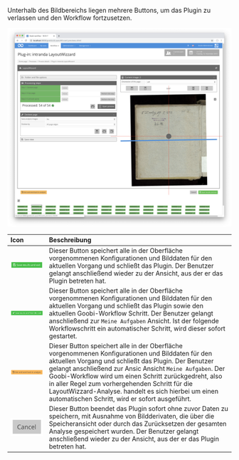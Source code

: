 Unterhalb des Bildbereichs liegen mehrere Buttons, um das Plugin zu verlassen und den Workflow fortzusetzen.

![Buttons zum Verlassen des Plugins unterhalb der Bildanzeige](images/goobi-plugin-step-layoutwizzard_screen_04.png)

| Icon | Beschreibung |
| :--- | :--- |
| ![](images/goobi-plugin-step-layoutwizzard_screen_51.png) | Dieser Button speichert alle in der Oberfläche vorgenommenen Konfigurationen und Bilddaten für den aktuellen Vorgang und schließt das Plugin. Der Benutzer gelangt anschließend wieder zu der Ansicht, aus der er das Plugin betreten hat. |
| ![](images/goobi-plugin-step-layoutwizzard_screen_49.png) | Dieser Button speichert alle in der Oberfläche vorgenommenen Konfigurationen und Bilddaten für den aktuellen Vorgang und schließt das Plugin sowie den aktuellen Goobi-Workflow Schritt. Der Benutzer gelangt anschließend zur `Meine Aufgaben` Ansicht. Ist der folgende Workflowschritt ein automatischer Schritt, wird dieser sofort gestartet. |
| ![](images/goobi-plugin-step-layoutwizzard_screen_50.png) | Dieser Button speichert alle in der Oberfläche vorgenommenen Konfigurationen und Bilddaten für den aktuellen Vorgang und schließt das Plugin.  Der Benutzer gelangt anschließend zur Ansic Ansicht `Meine Aufgaben`. Der Goobi-Workflow wird um einen Schritt zurückgedreht, also in aller Regel zum vorhergehenden Schritt für die LayoutWizzard-Analyse. handelt es sich hierbei um einen automatischen Schritt, wird er sofort ausgeführt. |
| ![](images/goobi-plugin-step-layoutwizzard_screen_52.png) | Dieser Button beendet das Plugin sofort ohne zuvor Daten zu speichern, mit Ausnahme von Bildderivaten, die über die Speicheransicht oder durch das Zurücksetzen der gesamten Analyse gespeichert wurden. Der Benutzer gelangt anschließend wieder zu der Ansicht, aus der er das Plugin betreten hat. |